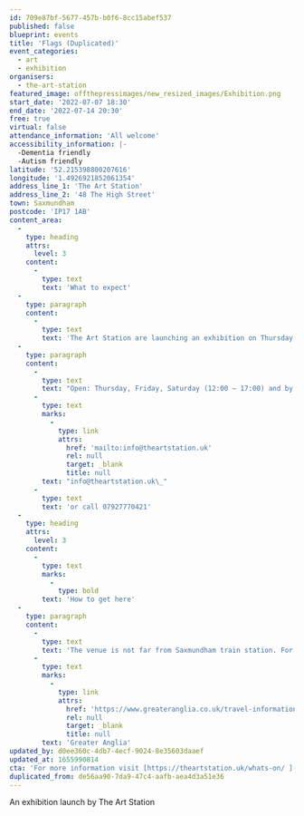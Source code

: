 ```yaml
---
id: 709e87bf-5677-457b-b0f6-8cc15abef537
published: false
blueprint: events
title: 'Flags (Duplicated)'
event_categories:
  - art
  - exhibition
organisers:
  - the-art-station
featured_image: offthepressimages/new_resized_images/Exhibition.png
start_date: '2022-07-07 18:30'
end_date: '2022-07-14 20:30'
free: true
virtual: false
attendance_information: 'All welcome'
accessibility_information: |-
  -Dementia friendly
  -Autism friendly
latitude: '52.215398800207616'
longitude: '1.4926921852061354'
address_line_1: 'The Art Station'
address_line_2: '48 The High Street'
town: Saxmundham
postcode: 'IP17 1AB'
content_area:
  -
    type: heading
    attrs:
      level: 3
    content:
      -
        type: text
        text: 'What to expect'
  -
    type: paragraph
    content:
      -
        type: text
        text: 'The Art Station are launching an exhibition on Thursday 7 July featuring work by Rose Finn-Kelcey and new work by Mikey Cuddihy, Abigail Lane, John Christie, Graham Crowley, Russell Marsh, Emily Cannel and Callum John.'
  -
    type: paragraph
    content:
      -
        type: text
        text: "Open: Thursday, Friday, Saturday (12:00 – 17:00) and by appointment at all other times. For further information contact\_"
      -
        type: text
        marks:
          -
            type: link
            attrs:
              href: 'mailto:info@theartstation.uk'
              rel: null
              target: _blank
              title: null
        text: "info@theartstation.uk\_"
      -
        type: text
        text: 'or call 07927770421'
  -
    type: heading
    attrs:
      level: 3
    content:
      -
        type: text
        marks:
          -
            type: bold
        text: 'How to get here'
  -
    type: paragraph
    content:
      -
        type: text
        text: 'The venue is not far from Saxmundham train station. For train timetables visit '
      -
        type: text
        marks:
          -
            type: link
            attrs:
              href: 'https://www.greateranglia.co.uk/travel-information/station-information/sax'
              rel: null
              target: _blank
              title: null
        text: 'Greater Anglia'
updated_by: d0ee360c-4db7-4ecf-9024-8e35603daaef
updated_at: 1655990814
cta: 'For more information visit [https://theartstation.uk/whats-on/ ](https://theartstation.uk/whats-on/)'
duplicated_from: de56aa90-7da9-47c4-aafb-aea4d3a51e36
---
```

An exhibition launch by The Art Station